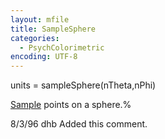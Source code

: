 ```yaml
---
layout: mfile
title: SampleSphere
categories:
  - PsychColorimetric
encoding: UTF-8
---
```


units = sampleSphere(nTheta,nPhi)

[Sample](/docs/Sample) points on a sphere.%

8/3/96  dhb  Added this comment.